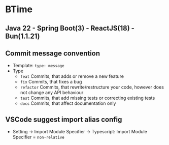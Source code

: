 # BTime

## Java 22 - Spring Boot(3) - ReactJS(18) - Bun(1.1.21)

## Commit message convention

- Template: `type: message`
- Type
  - `feat` Commits, that adds or remove a new feature
  - `fix` Commits, that fixes a bug
  - `refactor` Commits, that rewrite/restructure your code, however does not change any API behaviour
  - `test` Commits, that add missing tests or correcting existing tests
  - `docs` Commits, that affect documentation only

## VSCode suggest import alias config

- Setting -> Import Module Specifier -> Typescript: Import Module Specifier = `non-relative`
